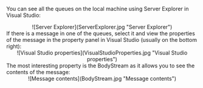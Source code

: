 <!--
title: "How to See the Queues and Messages on a Machine?"
tags: ""
summary: "<p>You can see all the queues on the local machine using Server Explorer in Visual Studio:</p>
<p><center>
</p>
"
-->

You can see all the queues on the local machine using Server Explorer in Visual Studio:

<center>
![Server Explorer](ServerExplorer.jpg "Server Explorer")

</center> If there is a message in one of the queues, select it and view the properties of the message in the property panel in Visual Studio
(usually on the bottom right):

<center>
![Visual Studio properties](VisualStudioProperties.jpg "Visual Studio properties")

</center> The most interesting property is the BodyStream as it allows you to see the contents of the message:

<center>
![Message contents](BodyStream.jpg "Message contents")

</center>


